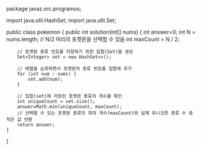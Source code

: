 package javaz.src.programus;

import java.util.HashSet;
import java.util.Set;

public class pokemon {
    public int solution(int[] nums) {
        int answer=0;
        int N = nums.length;
        // N/2 마리의 포켓몬을 선택할 수 있음
        int maxCount = N / 2;

        // 포켓몬 종류 번호를 저장하기 위한 집합(Set)을 생성
        Set<Integer> set = new HashSet<>();

        // 배열을 순회하면서 포켓몬의 종류 번호를 집합에 추가
        for (int num : nums) {
            set.add(num);
        }

        // 집합(set)에 저장된 포켓몬 종류의 개수를 확인
        int uniqueCount = set.size();
        answer=Math.min(uniqueCount, maxCount);
        // 선택할 수 있는 포켓몬 종류의 최대 개수(maxCount)와 실제 유니크한 종류 수 중 작은 값 반환
        return answer;
    }
       
}
